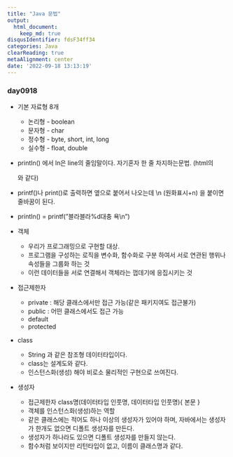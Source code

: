 ```yaml
---
title: "Java 문법"
output:
  html_document:
    keep_md: true
disqusIdentifier: fdsF34ff34
categories: Java
clearReading: true
metaAlignment: center
date: '2022-09-18 13:13:19'
---
```



### day0918
<!-- excerpt -->

- 기본 자료형 8개
    - 논리형 - boolean
    - 문자형 - char
    - 정수형 - byte, short, int, long
    - 실수형 - float, double

- println() 에서 ln은 line의 줄임말이다. 자기혼자 한 줄 차지하는문법. (html의 <div>와 같다)
- printf()나 print()로 출력하면 옆으로 붙어서 나오는데 \n (원화표시+n) 을 붙이면 줄바꿈이 된다.
- println() = printf(”블라블라%d대충 욕\n”)

- 객체
    - 우리가 프로그래밍으로 구현할 대상.
    - 프로그램을 구성하는 로직을 변수화, 함수화로 구분 하여서 서로 연관된 행위나 속성들을 그룹화 하는 것
    - 이런 데이터들을 서로 연결해서 객체라는 껍데기에 응집시키는 것

- 접근제한자
    - private : 해당 클래스에서만 접근 가능(같은 패키지여도 접근불가)
    - public : 어떤 클래스에서도 접근 가능
    - default
    - protected

- class
    - String 과 같은 참조형 데이터타입이다.
    - class는 설계도와 같다.
    - 인스턴스화(생성) 해야 비로소 물리적인 구현으로 쓰여진다.

- 생성자
    - 접근제한자 class명(데이터타입 인풋명, 데이터타입 인풋명){ 본문 }
    - 객체를 인스턴스화(생성)하는 역할
    - 같은 클래스에는 적어도 하나 이상의 생성자가 있어야 하며, 자바에서는 생성자가 한개도 없으면 디폴트 생성자를 만든다.
    - 생성자가 하나라도 있으면 디폴트 생성자를 만들지 않는다.
    - 함수처럼 보이지만 리턴타입이 없고, 이름이 클래스명과 같다.